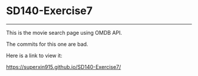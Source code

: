 # SD140-Exercise7
---
This is the movie search page using OMDB API.

The commits for this one are bad.

Here is a link to view it:

https://superxin915.github.io/SD140-Exercise7/